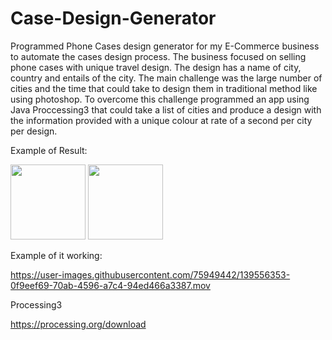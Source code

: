 # Case-Design-Generator

Programmed Phone Cases design generator for my E-Commerce business to automate the cases design process. The business focused on selling phone cases with unique travel design. The design has a name of city, country and entails of the city. The main challenge was the large number of cities and the time that could take to design them in traditional method like using photoshop.
To overcome this challenge programmed an app using Java Proccessing3 that could take a list of cities and produce a design with the information provided with a unique colour at rate of a second per city per design.


Example of  Result:

<img src="https://user-images.githubusercontent.com/75949442/139555725-e57f7bdf-20a3-4941-a288-a4e9e8d9b441.png" width="120"> <img src="https://user-images.githubusercontent.com/75949442/139555726-1bbb1030-3c1f-4bf5-a05e-575bab863f56.png" width="120">

Example of it working:

https://user-images.githubusercontent.com/75949442/139556353-0f9eef69-70ab-4596-a7c4-94ed466a3387.mov

Processing3

https://processing.org/download
